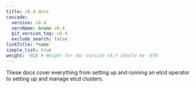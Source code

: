 ```yaml
---
title: v0.4 docs
cascade:
  version: v0.4
  versName: &name v0.4
  git_version_tag: v0.4
  exclude_search: false
linkTitle: *name
simple_list: true
weight: -010 # Weight for doc version vX.Y should be -XY0
---
```


These docs cover everything from setting up and running an etcd operator to setting up and manage etcd clusters.
